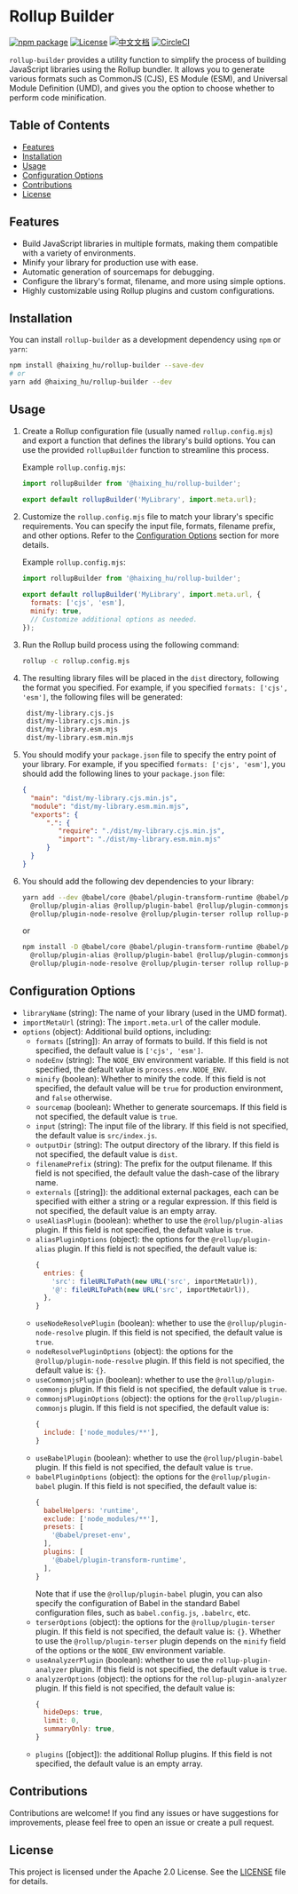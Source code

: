 # Rollup Builder

[![npm package](https://img.shields.io/npm/v/@haixing_hu/rollup-builder.svg)](https://npmjs.com/package/@haixing_hu/rollup-builder)
[![License](https://img.shields.io/badge/License-Apache-blue.svg)](https://www.apache.org/licenses/LICENSE-2.0)
[![中文文档](https://img.shields.io/badge/文档-中文版-blue.svg)](README.zh_CN.md)
[![CircleCI](https://dl.circleci.com/status-badge/img/gh/Haixing-Hu/rollup-builder/tree/master.svg?style=shield)](https://dl.circleci.com/status-badge/redirect/gh/Haixing-Hu/rollup-builder/tree/master)

`rollup-builder` provides a utility function to simplify the process of building 
JavaScript libraries using the Rollup bundler. It allows you to generate various 
formats such as CommonJS (CJS), ES Module (ESM), and Universal Module Definition
(UMD), and gives you the option to choose whether to perform code minification.

## Table of Contents

- [Features](#features)
- [Installation](#installation)
- [Usage](#usage)
- [Configuration Options](#configuration)
- [Contributions](#contributions)
- [License](#license)

## <span id="features">Features</span>

- Build JavaScript libraries in multiple formats, making them compatible with a 
  variety of environments.
- Minify your library for production use with ease.
- Automatic generation of sourcemaps for debugging.
- Configure the library's format, filename, and more using simple options.
- Highly customizable using Rollup plugins and custom configurations.

## <span id="installation">Installation</span>

You can install `rollup-builder` as a development dependency using `npm` or `yarn`:

```bash
npm install @haixing_hu/rollup-builder --save-dev
# or
yarn add @haixing_hu/rollup-builder --dev
```

## <span id="usage">Usage</span>

1. Create a Rollup configuration file (usually named `rollup.config.mjs`) and 
   export a function that defines the library's build options. You can use the 
   provided `rollupBuilder` function to streamline this process.

   Example `rollup.config.mjs`:

   ```javascript
   import rollupBuilder from '@haixing_hu/rollup-builder';

   export default rollupBuilder('MyLibrary', import.meta.url);
   ```

2. Customize the `rollup.config.mjs` file to match your library's specific 
   requirements. You can specify the input file, formats, filename prefix, and 
   other options. Refer to the [Configuration Options](#configuration) section
   for more details.

   Example `rollup.config.mjs`:
    
   ```javascript
   import rollupBuilder from '@haixing_hu/rollup-builder';
    
   export default rollupBuilder('MyLibrary', import.meta.url, {
     formats: ['cjs', 'esm'],
     minify: true,
     // Customize additional options as needed.
   });
   ```

3. Run the Rollup build process using the following command:

   ```bash
   rollup -c rollup.config.mjs
   ```

4. The resulting library files will be placed in the `dist` directory, following 
   the format you specified. For example, if you specified `formats: ['cjs', 'esm']`,
   the following files will be generated:
   ```bash
    dist/my-library.cjs.js
    dist/my-library.cjs.min.js
    dist/my-library.esm.mjs
    dist/my-library.esm.min.mjs
   ```
   
5. You should modify your `package.json` file to specify the entry point of your
   library. For example, if you specified `formats: ['cjs', 'esm']`, you should
   add the following lines to your `package.json` file:
   ```json
   {
     "main": "dist/my-library.cjs.min.js",
     "module": "dist/my-library.esm.min.mjs",
     "exports": {
         ".": {
            "require": "./dist/my-library.cjs.min.js",
            "import": "./dist/my-library.esm.min.mjs"
         }
     }
   }
   ``` 
6. You should add the following dev dependencies to your library:
   ```bash
   yarn add --dev @babel/core @babel/plugin-transform-runtime @babel/preset-env \
     @rollup/plugin-alias @rollup/plugin-babel @rollup/plugin-commonjs \
     @rollup/plugin-node-resolve @rollup/plugin-terser rollup rollup-plugin-analyzer
   ```
   or 
   ```bash
   npm install -D @babel/core @babel/plugin-transform-runtime @babel/preset-env \
     @rollup/plugin-alias @rollup/plugin-babel @rollup/plugin-commonjs \
     @rollup/plugin-node-resolve @rollup/plugin-terser rollup rollup-plugin-analyzer
   ```

## <span id="configuration">Configuration Options</span>

- `libraryName` (string): The name of your library (used in the UMD format).
- `importMetaUrl` (string): The `import.meta.url` of the caller module.
- `options` (object): Additional build options, including:
    - `formats` (\[string\]): An array of formats to build. If this field is not
      specified, the default value is `['cjs', 'esm']`.
    - `nodeEnv` (string): The `NODE_ENV` environment variable. If this field is 
      not specified, the default value is `process.env.NODE_ENV`.
    - `minify` (boolean): Whether to minify the code. If this field is not 
      specified, the default value will be `true` for production environment, 
      and `false` otherwise.
    - `sourcemap` (boolean): Whether to generate sourcemaps. If this field is not
      specified, the default value is `true`.
    - `input` (string): The input file of the library. If this field is not
      specified, the default value is `src/index.js`.
    - `outputDir` (string): The output directory of the library. If this field 
      is not specified, the default value is `dist`.
    - `filenamePrefix` (string): The prefix for the output filename. If this 
      field is not specified, the default value the dash-case of the library 
      name.
    - `externals` (\[string\]): the additional external packages, each can be 
      specified with either a string or a regular expression. If this field is
      not specified, the default value is an empty array.
    - `useAliasPlugin` (boolean): whether to use the `@rollup/plugin-alias` 
      plugin. If this field is not specified, the default value is `true`.
    - `aliasPluginOptions` (object): the options for the `@rollup/plugin-alias` 
      plugin. If this field is not specified, the default value is:
      ```js
      {
        entries: {
          'src': fileURLToPath(new URL('src', importMetaUrl)),
          '@': fileURLToPath(new URL('src', importMetaUrl)),
        },
      }
      ```
    - `useNodeResolvePlugin` (boolean): whether to use the `@rollup/plugin-node-resolve`
      plugin. If this field is not specified, the default value is `true`.
    - `nodeResolvePluginOptions` (object): the options for the `@rollup/plugin-node-resolve`
      plugin. If this field is not specified, the default value is: `{}`.
    - `useCommonjsPlugin` (boolean): whether to use the `@rollup/plugin-commonjs` plugin.
      If this field is not specified, the default value is `true`.
    - `commonjsPluginOptions` (object): the options for the `@rollup/plugin-commonjs`
      plugin. If this field is not specified, the default value is:
      ```js
      {
        include: ['node_modules/**'],
      }
      ```
    - `useBabelPlugin` (boolean): whether to use the `@rollup/plugin-babel` plugin.
      If this field is not specified, the default value is `true`.
    - `babelPluginOptions` (object): the options for the `@rollup/plugin-babel` plugin.
      If this field is not specified, the default value is:
      ```js
      {
        babelHelpers: 'runtime',
        exclude: ['node_modules/**'],
        presets: [
          '@babel/preset-env',
        ],
        plugins: [
          '@babel/plugin-transform-runtime',
        ],
      }
      ```
      Note that if use the `@rollup/plugin-babel` plugin, you can also specify
      the configuration of Babel in the standard Babel configuration files,
      such as `babel.config.js`, `.babelrc`, etc.
    - `terserOptions` (object): the options for the `@rollup/plugin-terser` plugin.
      If this field is not specified, the default value is: `{}`. Whether
      to use the `@rollup/plugin-terser` plugin depends on the `minify`
      field of the options or the `NODE_ENV` environment variable.
    - `useAnalyzerPlugin` (boolean): whether to use the `rollup-plugin-analyzer` plugin.
      If this field is not specified, the default value is `true`.
    - `analyzerOptions` (object): the options for the `rollup-plugin-analyzer` plugin.
      If this field is not specified, the default value is:
      ```js
      {
        hideDeps: true,
        limit: 0,
        summaryOnly: true,
      }
      ```
    - `plugins` (\[object\]): the additional Rollup plugins. If this field is not
      specified, the default value is an empty array.

## <span id="contributions">Contributions</span>

Contributions are welcome! If you find any issues or have suggestions for
improvements, please feel free to open an issue or create a pull request.

## <span id="license">License</span>

This project is licensed under the Apache 2.0 License. 
See the [LICENSE](LICENSE) file for details.
